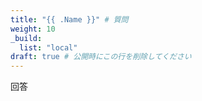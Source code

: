 ```yaml
---
title: "{{ .Name }}" # 質問
weight: 10
_build:
  list: "local"
draft: true # 公開時にこの行を削除してください
---
```


回答

